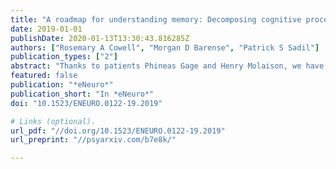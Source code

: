 ```yaml
---
title: "A roadmap for understanding memory: Decomposing cognitive processes into operations and representations"
date: 2019-01-01
publishDate: 2020-01-13T13:30:43.816285Z
authors: ["Rosemary A Cowell", "Morgan D Barense", "Patrick S Sadil"]
publication_types: ["2"]
abstract: "Thanks to patients Phineas Gage and Henry Molaison, we have long known that behavioral control depends on the frontal lobes, whereas declarative memory depends on the medial temporal lobes (MTL). For decades, cognitive functions—behavioral control, declarative memory—have served as labels for characterizing the division of labor in cortex. This approach has made enormous contributions to understanding how the brain enables the mind, providing a systems-level explanation of brain function that constrains lower-level investigations of neural mechanism. Today, the approach has evolved such that functional labels are often applied to brain networks rather than focal brain regions. Furthermore, the labels have diversified to include both broadly-defined cognitive functions (declarative memory, visual perception) and more circumscribed mental processes (recollection, familiarity, priming). We ask whether a process—a high-level mental phenomenon corresponding to an introspectively-identifiable cognitive event—is the most productive label for dissecting memory. For example, recollection conflates a neurocomputational operation (pattern completion-based retrieval) with a class of representational content (associative, high-dimensional memories). Because a full theory of memory must identify operations and representations separately, and specify how they interact, we argue that processes like recollection constitute inadequate labels for characterizing neural mechanisms. Instead, we advocate considering the component operations and representations of processes like recollection in isolation. For the organization of memory, the evidence suggests that pattern completion is recapitulated widely across the ventral visual stream and MTL, but the division of labor between sites within this pathway can be explained by representational content."
featured: false
publication: "*eNeuro*"
publication_short: "In *eNeuro*"
doi: "10.1523/ENEURO.0122-19.2019"

# Links (optional).
url_pdf: "//doi.org/10.1523/ENEURO.0122-19.2019"
url_preprint: "//psyarxiv.com/b7e8k/"

---
```


